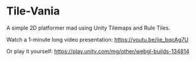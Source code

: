 # Tile-Vania
A simple 2D platformer mad using Unity Tilemaps and Rule Tiles. 

Watch a 1-minute long video presentation:
https://youtu.be/iie_bqcAg7U

Or play it yourself:
https://play.unity.com/mg/other/webgl-builds-134814
